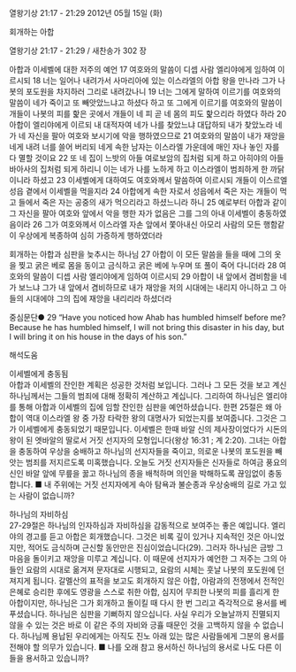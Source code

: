 열왕기상 21:17 - 21:29 
2012년 05월 15일 (화)

회개하는 아합



열왕기상 21:17 - 21:29 / 새찬송가 302 장


아합과 이세벨에 대한 저주의 예언
17 여호와의 말씀이 디셉 사람 엘리야에게 임하여 이르시되 18 너는 일어나 내려가서 사마리아에 있는 이스라엘의 아합 왕을 만나라 그가 나봇의 포도원을 차지하러 그리로 내려갔나니 19 너는 그에게 말하여 이르기를 여호와의 말씀이 네가 죽이고 또 빼앗았느냐고 하셨다 하고 또 그에게 이르기를 여호와의 말씀이 개들이 나봇의 피를 핥은 곳에서 개들이 네 피 곧 네 몸의 피도 핥으리라 하였다 하라 20 아합이 엘리야에게 이르되 내 대적자여 네가 나를 찾았느냐 대답하되 내가 찾았노라 네가 네 자신을 팔아 여호와 보시기에 악을 행하였으므로 21 여호와의 말씀이 내가 재앙을 네게 내려 너를 쓸어 버리되 네게 속한 남자는 이스라엘 가운데에 매인 자나 놓인 자를 다 멸할 것이요 22 또 네 집이 느밧의 아들 여로보암의 집처럼 되게 하고 아히야의 아들 바아사의 집처럼 되게 하리니 이는 네가 나를 노하게 하고 이스라엘이 범죄하게 한 까닭이니라 하셨고 23 이세벨에게 대하여도 여호와께서 말씀하여 이르시되 개들이 이스르엘 성읍 곁에서 이세벨을 먹을지라 24 아합에게 속한 자로서 성읍에서 죽은 자는 개들이 먹고 들에서 죽은 자는 공중의 새가 먹으리라고 하셨느니라 하니 25 예로부터 아합과 같이 그 자신을 팔아 여호와 앞에서 악을 행한 자가 없음은 그를 그의 아내 이세벨이 충동하였음이라 26 그가 여호와께서 이스라엘 자손 앞에서 쫓아내신 아모리 사람의 모든 행함같이 우상에게 복종하여 심히 가증하게 행하였더라

회개하는 아합과 심판을 늦추시는 하나님
27 아합이 이 모든 말씀을 들을 때에 그의 옷을 찢고 굵은 베로 몸을 동이고 금식하고 굵은 베에 누우며 또 풀이 죽어 다니더라 28 여호와의 말씀이 디셉 사람 엘리야에게 임하여 이르시되 29 아합이 내 앞에서 겸비함을 네가 보느냐 그가 내 앞에서 겸비하므로 내가 재앙을 저의 시대에는 내리지 아니하고 그 아들의 시대에야 그의 집에 재앙을 내리리라 하셨더라

중심문단● 29 “Have you noticed how Ahab has humbled himself before me? Because he has humbled himself, I will not bring this disaster in his day, but I will bring it on his house in the days of his son.”

해석도움





이세벨에게 충동됨  
아합과 이세벨의 잔인한 계획은 성공한 것처럼 보입니다. 그러나 그 모든 것을 보고 계신 하나님께서는 그들의 범죄에 대해 정확히 계산하고 계십니다. 그리하여 하나님은 엘리야를 통해 아합과 이세벨의 집에 임할 잔인한 심판을 예언하셨습니다. 한편 25절은 왜 아합이 역대 이스라엘 왕 중 가장 타락한 왕의 대명사가 되었는지를 보여줍니다. 그것은 그가 이세벨에게 충동되었기 때문입니다. 이세벨은 한때 바알 신의 제사장이었다가 시돈의 왕이 된 엣바알의 딸로서 거짓 선지자의 모형입니다(왕상 16:31 ; 계 2:20). 그녀는 아합을 충동하여 우상을 숭배하고 하나님의 선지자들을 죽이고, 의로운 나봇의 포도원을 빼앗는 범죄를 저지르도록 미혹했습니다. 오늘도 거짓 선지자들은 신자들로 하여금 풍요의 신인 바알 앞에 무릎을 꿇고 하나님의 종을 배척하며 의인을 박해하도록 끊임없이 충동합니다.
■ 내 주위에는 거짓 선지자에게 속아 탐욕과 불순종과 우상숭배의 길로 가고 있는 사람이 없습니까?

하나님의 자비하심  
27-29절은 하나님의 인자하심과 자비하심을 감동적으로 보여주는 좋은 예입니다. 엘리야의 경고를 듣고 아합은 회개했습니다. 그것은 비록 깊이 있거나 지속적인 것은 아니었지만, 적어도 금식하며 근신할 동안만은 진심이었습니다(29). 그러자 하나님은 금방 그 마음을 돌이키고 재앙을 미루고 계십니다. 이 때문에 선지자가 예언한 그 저주는 그의 아들인 요람의 시대로 옮겨져 문자대로 시행되고, 요람의 시체는 훗날 나봇의 포도원에 던져지게 됩니다. 갈멜산의 표적을 보고도 회개하지 않은 아합, 아람과의 전쟁에서 전적인 은혜로 승리한 후에도 영광을 스스로 취한 아합, 심지어 무죄한 나봇의 피를 흘리게 한 아합이지만, 하나님은 그가 회개하고 돌이킬 때 다시 한 번 그리고 즉각적으로 용서를 베푸셨습니다. 하나님은 심판을 기뻐하지 않으십니다. 사실 우리가 오늘날까지 진멸되지 않을 수 있는 것은 바로 이 같은 주의 자비와 긍휼 때문인 것을 고백하지 않을 수 없습니다. 하나님께 용납된 우리에게는 아직도 진노 아래 있는 많은 사람들에게 그분의 용서를 전해야 할 의무가 있습니다.
■ 나를 오래 참고 용서하신 하나님의 용서로 나도 다른 이들을 용서하고 있습니까?